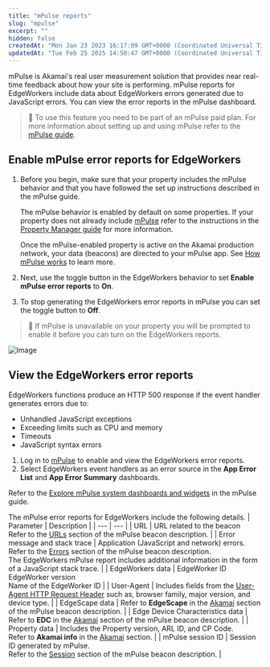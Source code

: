 ```yaml
---
title: "mPulse reports"
slug: "mpulse"
excerpt: ""
hidden: false
createdAt: "Mon Jan 23 2023 16:17:09 GMT+0000 (Coordinated Universal Time)"
updatedAt: "Tue Feb 25 2025 14:50:47 GMT+0000 (Coordinated Universal Time)"
---
```

mPulse is ​Akamai​'s real user measurement solution that provides near real-time feedback about how your site is performing. mPulse reports for EdgeWorkers include data about EdgeWorkers errors generated due to JavaScript errors. You can view the error reports in the mPulse dashboard.  

> 📘 To use this feature you need to be part of an mPulse paid plan. For more information about setting up and using mPulse refer to the [mPulse guide](https://techdocs.akamai.com/mpulse/docs).

## Enable mPulse error reports for EdgeWorkers

1. Before you begin, make sure that your property includes the mPulse behavior and that you have followed the set up instructions described in the mPulse guide.

   The mPulse behavior is enabled by default on some properties. If your property does not already include [mPulse](https://techdocs.akamai.com/property-mgr/docs/mpulse-beh) refer to the instructions in the [Property Manager guide](https://techdocs.akamai.com/property-mgr/docs/behs) for more information.

   Once the mPulse-enabled property is active on the ​Akamai​ production network, your data (beacons) are directed to your mPulse app. See [How mPulse works](https://techdocs.akamai.com/mpulse/docs/how-mpulse-works) to learn more. 

2. Next, use the toggle button in the EdgeWorkers behavior to set **Enable mPulse error reports** to **On**.

3. To stop generating the EdgeWorkers error reports in mPulse you can set the toggle button to **Off**.

> 📘 If mPulse is unavailable on your property you will be prompted to enable it before you can turn on the EdgeWorkers reports.
<Frame>
  <img src="https://techdocs.akamai.com/edgeworkers/img/mPulseReport- v3.png" alt="Image"/>
</Frame>


## View the EdgeWorkers error reports

EdgeWorkers functions produce an HTTP 500 response if the event handler generates errors due to:

- Unhandled JavaScript exceptions
- Exceeding limits such as CPU and memory
- Timeouts
- JavaScript syntax errors

1. Log in to [mPulse](https://mpulse.soasta.com/concerto/Central) to enable and view the EdgeWorkers error reports.
2. Select EdgeWorkers event handlers as an error source in the **App Error List** and **App Error Summary** dashboards.

Refer to the [Explore mPulse system dashboards and widgets](https://techdocs.akamai.com/mpulse/docs/explore-mpulse-system-dashboards-and-widgets) in the mPulse guide.

The mPulse error reports for EdgeWorkers include the following details.
| Parameter | Description |
| --- | --- |
| URL | URL related to the beacon<br/>Refer to the [URLs](https://techdocs.akamai.com/mpulse-boomerang/docs/whats-in-an-mpulse-beacon#urls) section of the mPulse beacon description. |
| Error message and stack trace | Application (JavaScript and network) errors.<br/>Refer to the [Errors](https://techdocs.akamai.com/mpulse-boomerang/docs/whats-in-an-mpulse-beacon#errors) section of the mPulse beacon description.<br/>The EdgeWorkers mPulse report includes additional information in the form of a JavaScript stack trace. |
| EdgeWorkers data | EdgeWorker ID<br/>EdgeWorker version<br/>Name of the EdgeWorker ID |
| User-Agent | Includes fields from the [User-Agent HTTP Request Header](https://techdocs.akamai.com/mpulse-boomerang/docs/whats-in-an-mpulse-beacon#user-agent-fields) such as, browser family, major version, and device type. |
| EdgeScape data | Refer to **EdgeScape** in the [Akamai](https://techdocs.akamai.com/mpulse-boomerang/docs/whats-in-an-mpulse-beacon#akamai) section of the mPulse beacon description. |
| Edge Device Characteristics data | Refer to **EDC** in the [Akamai](https://techdocs.akamai.com/mpulse-boomerang/docs/whats-in-an-mpulse-beacon#akamai) section of the mPulse beacon description. |
| Property data  | Includes the Property version, ARL ID, and CP Code.<br/>Refer to **Akamai info** in the [Akamai](https://techdocs.akamai.com/mpulse-boomerang/docs/whats-in-an-mpulse-beacon#akamai) section. |
| mPulse session ID | Session ID generated by mPulse.<br/>Refer to the [Session](https://techdocs.akamai.com/mpulse-boomerang/docs/whats-in-an-mpulse-beacon#session) section of the mPulse beacon description. |
